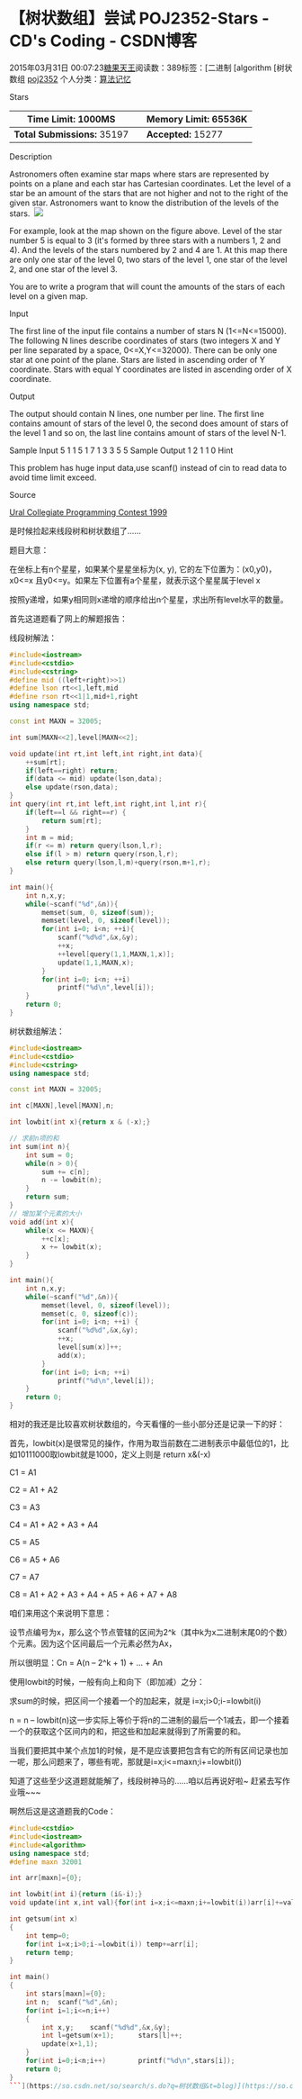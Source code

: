 # 【树状数组】尝试 POJ2352-Stars - CD's Coding - CSDN博客





2015年03月31日 00:07:23[糖果天王](https://me.csdn.net/okcd00)阅读数：389标签：[二进制																[algorithm																[树状数组																[poj2352](https://so.csdn.net/so/search/s.do?q=poj2352&t=blog)
个人分类：[算法记忆](https://blog.csdn.net/okcd00/article/category/1650753)








Stars

|**Time Limit:** 1000MS||**Memory Limit:** 65536K|
|----|----|----|
|**Total Submissions:** 35197||**Accepted:** 15277|




Description


Astronomers often examine star maps where stars are represented by points on a plane and each star has Cartesian coordinates. Let the level of a star be an amount of the stars that are not higher and not to the right of the given star. Astronomers want to know
 the distribution of the levels of the stars. 
![](http://poj.org/images/2352_1.jpg)

For example, look at the map shown on the figure above. Level of the star number 5 is equal to 3 (it's formed by three stars with a numbers 1, 2 and 4). And the levels of the stars numbered by 2 and 4 are 1. At this map there are only one star of the level
 0, two stars of the level 1, one star of the level 2, and one star of the level 3. 


You are to write a program that will count the amounts of the stars of each level on a given map.

Input


The first line of the input file contains a number of stars N (1<=N<=15000). The following N lines describe coordinates of stars (two integers X and Y per line separated by a space, 0<=X,Y<=32000). There can be only one star at one point of the plane. Stars
 are listed in ascending order of Y coordinate. Stars with equal Y coordinates are listed in ascending order of X coordinate. 


Output


The output should contain N lines, one number per line. The first line contains amount of stars of the level 0, the second does amount of stars of the level 1 and so on, the last line contains amount of stars of the level N-1.

Sample Input
5
1 1
5 1
7 1
3 3
5 5
Sample Output
1
2
1
1
0
Hint


This problem has huge input data,use scanf() instead of cin to read data to avoid time limit exceed.

Source

[Ural Collegiate Programming Contest 1999](http://poj.org/searchproblem?field=source&key=Ural+Collegiate+Programming+Contest+1999)


是时候捡起来线段树和树状数组了……




题目大意：

在坐标上有n个星星，如果某个星星坐标为(x, y), 它的左下位置为：(x0,y0)，x0<=x 且y0<=y。如果左下位置有a个星星，就表示这个星星属于level x

按照y递增，如果y相同则x递增的顺序给出n个星星，求出所有level水平的数量。





首先这道题看了网上的解题报告：

线段树解法：



```cpp
#include<iostream>
#include<cstdio>
#include<cstring>
#define mid ((left+right)>>1)
#define lson rt<<1,left,mid
#define rson rt<<1|1,mid+1,right
using namespace std;

const int MAXN = 32005;

int sum[MAXN<<2],level[MAXN<<2];

void update(int rt,int left,int right,int data){
    ++sum[rt];
    if(left==right) return;
    if(data <= mid) update(lson,data);
    else update(rson,data);
}
int query(int rt,int left,int right,int l,int r){
    if(left==l && right==r) {
        return sum[rt];
    }
    int m = mid;
    if(r <= m) return query(lson,l,r);
    else if(l > m) return query(rson,l,r);
    else return query(lson,l,m)+query(rson,m+1,r);
}

int main(){
    int n,x,y;
    while(~scanf("%d",&n)){
        memset(sum, 0, sizeof(sum));
        memset(level, 0, sizeof(level));
        for(int i=0; i<n; ++i){
            scanf("%d%d",&x,&y);
            ++x;
            ++level[query(1,1,MAXN,1,x)];
            update(1,1,MAXN,x);
        }
        for(int i=0; i<n; ++i)
            printf("%d\n",level[i]);
    }
    return 0;
}
```


树状数组解法：



```cpp
#include<iostream>
#include<cstdio>
#include<cstring>
using namespace std;

const int MAXN = 32005;

int c[MAXN],level[MAXN],n;

int lowbit(int x){return x & (-x);}

// 求前n项的和
int sum(int n){
    int sum = 0;
    while(n > 0){
        sum += c[n];
        n -= lowbit(n);
    }
    return sum;
}
// 增加某个元素的大小
void add(int x){
    while(x <= MAXN){
        ++c[x];
        x += lowbit(x);
    }
}

int main(){
    int n,x,y;
    while(~scanf("%d",&n)){
        memset(level, 0, sizeof(level));
        memset(c, 0, sizeof(c));
        for(int i=0; i<n; ++i) {
            scanf("%d%d",&x,&y);
            ++x;
            level[sum(x)]++;
            add(x);
        }
        for(int i=0; i<n; ++i)
            printf("%d\n",level[i]);
    }
    return 0;
}
```


相对的我还是比较喜欢树状数组的，今天看懂的一些小部分还是记录一下的好：

首先，lowbit(x)是很常见的操作，作用为取当前数在二进制表示中最低位的1，比如10111000取lowbit就是1000，定义上则是 return x&(-x)




C1 = A1


C2 = A1 + A2


C3 = A3


C4 = A1 + A2 + A3 + A4


C5 = A5


C6 = A5 + A6


C7 = A7


C8 = A1 + A2 + A3 + A4 + A5 + A6 + A7 + A8




咱们来用这个来说明下意思：




设节点编号为x，那么这个节点管辖的区间为2^k（其中k为x二进制末尾0的个数）个元素。因为这个区间最后一个元素必然为Ax，


所以很明显：Cn = A(n – 2^k + 1) + ... + An




使用lowbit的时候，一般有向上和向下（即加减）之分：

求sum的时候，把区间一个接着一个的加起来，就是 i=x;i>0;i-=lowbit(i) 

n = n – lowbit(n)这一步实际上等价于将n的二进制的最后一个1减去，即一个接着一个的获取这个区间内的和，把这些和加起来就得到了所需要的和。

当我们要把其中某个点加1的时候，是不是应该要把包含有它的所有区间记录也加一呢，那么问题来了，哪些有呢，那就是i=x;i<=maxn;i+=lowbit(i)

知道了这些至少这道题就能解了，线段树神马的……咱以后再说好啦~ 赶紧去写作业哦~~~




啊然后这是这道题我的Code：



```cpp
#include<cstdio>
#include<iostream>
#include<algorithm>
using namespace std; 
#define maxn 32001

int arr[maxn]={0};

int lowbit(int i){return (i&-i);}
void update(int x,int val){for(int i=x;i<=maxn;i+=lowbit(i))arr[i]+=val;}

int getsum(int x)
{
    int temp=0;
    for(int i=x;i>0;i-=lowbit(i)) temp+=arr[i];
    return temp;
}

int main()
{
	int stars[maxn]={0};
	int n;	scanf("%d",&n);
	for(int i=1;i<=n;i++)
	{
		int x,y;	scanf("%d%d",&x,&y);
		int l=getsum(x+1);		stars[l]++;
		update(x+1,1);
	}
	for(int i=0;i<n;i++)		printf("%d\n",stars[i]);
	return 0;
}
```](https://so.csdn.net/so/search/s.do?q=树状数组&t=blog)](https://so.csdn.net/so/search/s.do?q=algorithm&t=blog)](https://so.csdn.net/so/search/s.do?q=二进制&t=blog)




